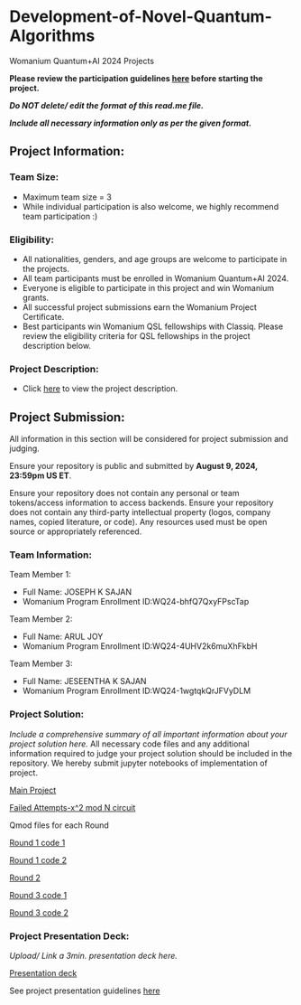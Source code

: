 # Development-of-Novel-Quantum-Algorithms
Womanium Quantum+AI 2024 Projects

**Please review the participation guidelines [here](https://github.com/womanium-quantum/Quantum-AI-2024) before starting the project.**

_**Do NOT delete/ edit the format of this read.me file.**_

_**Include all necessary information only as per the given format.**_

## Project Information:

### Team Size:
  - Maximum team size = 3
  - While individual participation is also welcome, we highly recommend team participation :)

### Eligibility:
  - All nationalities, genders, and age groups are welcome to participate in the projects.
  - All team participants must be enrolled in Womanium Quantum+AI 2024.
  - Everyone is eligible to participate in this project and win Womanium grants.
  - All successful project submissions earn the Womanium Project Certificate.
  - Best participants win Womanium QSL fellowships with Classiq. Please review the eligibility criteria for QSL fellowships in the project description below.

### Project Description:
  - Click [here](https://drive.google.com/file/d/1PGNUShboB4ik_JHZGcIPTh3KYi-aajzp/view?usp=sharing) to view the project description.

## Project Submission:
All information in this section will be considered for project submission and judging.

Ensure your repository is public and submitted by **August 9, 2024, 23:59pm US ET**.

Ensure your repository does not contain any personal or team tokens/access information to access backends. Ensure your repository does not contain any third-party intellectual property (logos, company names, copied literature, or code). Any resources used must be open source or appropriately referenced.

### Team Information:
Team Member 1:
 - Full Name: JOSEPH K SAJAN
 - Womanium Program Enrollment ID:WQ24-bhfQ7QxyFPscTap


Team Member 2:
 - Full Name: ARUL JOY
 - Womanium Program Enrollment ID:WQ24-4UHV2k6muXhFkbH


Team Member 3:
 - Full Name: JESEENTHA K SAJAN
 - Womanium Program Enrollment ID:WQ24-1wgtqkQrJFVyDLM

### Project Solution:
_Include a comprehensive summary of all important information about your project solution here._
All necessary code files and any additional information required to judge your project solution should be included in the repository. 
We hereby submit jupyter notebooks of implementation of project.


[Main Project](https://github.com/JosephKSajan/Development-of-Novel-Quantum-Algorithms/blob/main/FINAL%20PROJECT%20MAIN.ipynb)


[Failed Attempts-x^2 mod N circuit](https://github.com/JosephKSajan/Development-of-Novel-Quantum-Algorithms/blob/main/FAILED%20ATTEMPTS-X%5E2%20mod%20N%20circuit.ipynb)


Qmod files for each Round

[Round 1 code 1](https://github.com/JosephKSajan/Development-of-Novel-Quantum-Algorithms/blob/main/Round%201%20code%201.qmod)

[Round 1 code 2](https://github.com/JosephKSajan/Development-of-Novel-Quantum-Algorithms/blob/main/Round%201%20code%202.qmod)

[Round 2](https://github.com/JosephKSajan/Development-of-Novel-Quantum-Algorithms/blob/main/Round%202.qmod)

[Round 3 code 1](https://github.com/JosephKSajan/Development-of-Novel-Quantum-Algorithms/blob/main/Round%203%20code%201.qmod)

[Round 3 code 2](https://github.com/JosephKSajan/Development-of-Novel-Quantum-Algorithms/blob/main/round%203%20code%202.qmod)

### Project Presentation Deck:
_Upload/ Link a 3min. presentation deck here._

[Presentation deck](https://github.com/JosephKSajan/Development-of-Novel-Quantum-Algorithms/blob/main/Team%20QUANTiN%20Womanium%20Quantum%2BAI%20project.pptx)

See project presentation guidelines [here](https://docs.google.com/document/d/13nWF8AxFAfFYTWEYPT3BpPdYkqtxxSAjmuXj_zcMh-E/edit?usp=sharing)

